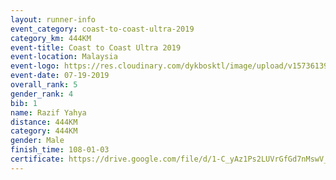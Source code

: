 ```yaml
---
layout: runner-info 
event_category: coast-to-coast-ultra-2019 
category_km: 444KM 
event-title: Coast to Coast Ultra 2019 
event-location: Malaysia 
event-logo: https://res.cloudinary.com/dykbosktl/image/upload/v1573613990/C2C%202019%20LOGO.jpg
event-date: 07-19-2019 
overall_rank: 5
gender_rank: 4
bib: 1
name: Razif Yahya
distance: 444KM
category: 444KM
gender: Male
finish_time: 108-01-03
certificate: https://drive.google.com/file/d/1-C_yAz1Ps2LUVrGfGd7nMswV_RGLR09f/view?usp=sharing
---
```

